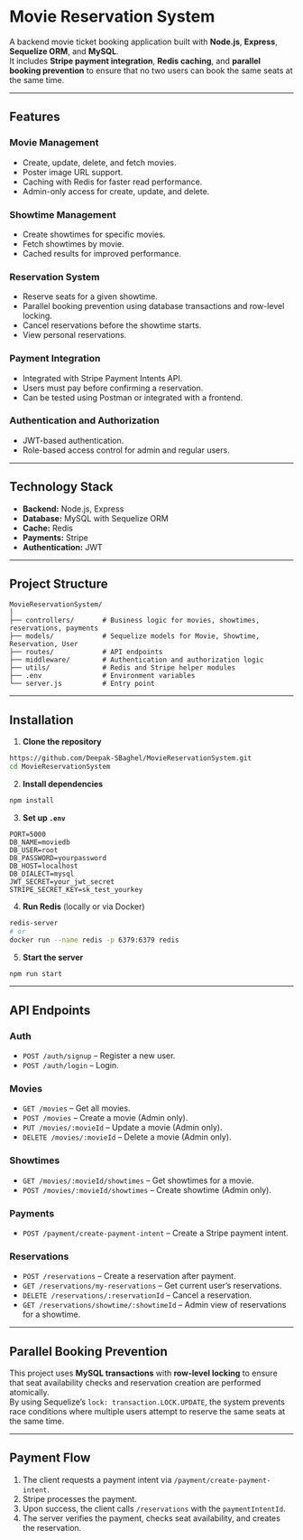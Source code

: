 # Movie Reservation System

A backend movie ticket booking application built with **Node.js**, **Express**, **Sequelize ORM**, and **MySQL**.  
It includes **Stripe payment integration**, **Redis caching**, and **parallel booking prevention** to ensure that no two users can book the same seats at the same time.

---

## Features

### Movie Management
- Create, update, delete, and fetch movies.
- Poster image URL support.
- Caching with Redis for faster read performance.
- Admin-only access for create, update, and delete.

### Showtime Management
- Create showtimes for specific movies.
- Fetch showtimes by movie.
- Cached results for improved performance.

### Reservation System
- Reserve seats for a given showtime.
- Parallel booking prevention using database transactions and row-level locking.
- Cancel reservations before the showtime starts.
- View personal reservations.

### Payment Integration
- Integrated with Stripe Payment Intents API.
- Users must pay before confirming a reservation.
- Can be tested using Postman or integrated with a frontend.

### Authentication and Authorization
- JWT-based authentication.
- Role-based access control for admin and regular users.

---

## Technology Stack

- **Backend:** Node.js, Express  
- **Database:** MySQL with Sequelize ORM  
- **Cache:** Redis  
- **Payments:** Stripe  
- **Authentication:** JWT  

---

## Project Structure

```
MovieReservationSystem/
│
├── controllers/       # Business logic for movies, showtimes, reservations, payments
├── models/            # Sequelize models for Movie, Showtime, Reservation, User
├── routes/            # API endpoints
├── middleware/        # Authentication and authorization logic
├── utils/             # Redis and Stripe helper modules
├── .env               # Environment variables
└── server.js          # Entry point
```

---

## Installation

1. **Clone the repository**
```bash
https://github.com/Deepak-SBaghel/MovieReservationSystem.git
cd MovieReservationSystem
```

2. **Install dependencies**
```bash
npm install
```

3. **Set up `.env`**
```
PORT=5000
DB_NAME=moviedb
DB_USER=root
DB_PASSWORD=yourpassword
DB_HOST=localhost
DB_DIALECT=mysql
JWT_SECRET=your_jwt_secret
STRIPE_SECRET_KEY=sk_test_yourkey
```

4. **Run Redis** (locally or via Docker)
```bash
redis-server
# or
docker run --name redis -p 6379:6379 redis
```

5. **Start the server**
```bash
npm run start
```

---

## API Endpoints

### Auth
- `POST /auth/signup` – Register a new user.
- `POST /auth/login` – Login.

### Movies
- `GET /movies` – Get all movies.
- `POST /movies` – Create a movie (Admin only).
- `PUT /movies/:movieId` – Update a movie (Admin only).
- `DELETE /movies/:movieId` – Delete a movie (Admin only).

### Showtimes
- `GET /movies/:movieId/showtimes` – Get showtimes for a movie.
- `POST /movies/:movieId/showtimes` – Create showtime (Admin only).

### Payments
- `POST /payment/create-payment-intent` – Create a Stripe payment intent.

### Reservations
- `POST /reservations` – Create a reservation after payment.
- `GET /reservations/my-reservations` – Get current user’s reservations.
- `DELETE /reservations/:reservationId` – Cancel a reservation.
- `GET /reservations/showtime/:showtimeId` – Admin view of reservations for a showtime.

---

## Parallel Booking Prevention

This project uses **MySQL transactions** with **row-level locking** to ensure that seat availability checks and reservation creation are performed atomically.  
By using Sequelize’s `lock: transaction.LOCK.UPDATE`, the system prevents race conditions where multiple users attempt to reserve the same seats at the same time.

---

## Payment Flow

1. The client requests a payment intent via `/payment/create-payment-intent`.
2. Stripe processes the payment.
3. Upon success, the client calls `/reservations` with the `paymentIntentId`.
4. The server verifies the payment, checks seat availability, and creates the reservation.
